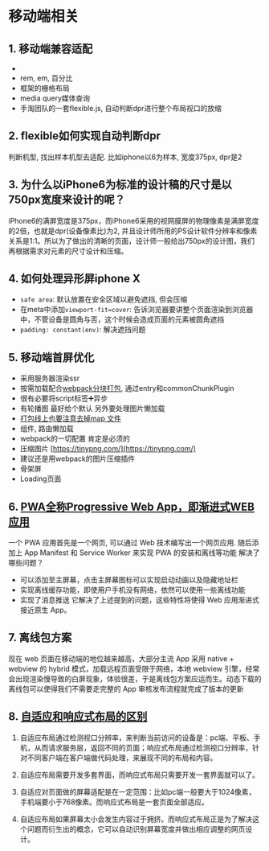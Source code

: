 # 移动端相关
## 1. 移动端兼容适配
- <meta name="viewport" content="width=device-width, initial-scale=1.0">
- rem, em, 百分比
- 框架的栅格布局
- media query媒体查询
- 手淘团队的一套flexible.js, 自动判断dpr进行整个布局视口的放缩

## 2. flexible如何实现自动判断dpr
判断机型, 找出样本机型去适配. 比如iphone以6为样本, 宽度375px, dpr是2

## 3. 为什么以iPhone6为标准的设计稿的尺寸是以750px宽度来设计的呢？
iPhone6的满屏宽度是375px，而iPhone6采用的视网膜屏的物理像素是满屏宽度的2倍，也就是dpr(设备像素比)为2, 并且设计师所用的PS设计软件分辨率和像素关系是1:1。所以为了做出的清晰的页面，设计师一般给出750px的设计图，我们再根据需求对元素的尺寸设计和压缩。

## 4. 如何处理异形屏iphone X
- `safe area`: 默认放置在安全区域以避免遮挡, 但会压缩
- 在meta中添加`viewport-fit=cover`: 告诉浏览器要讲整个页面渲染到浏览器中，不管设备是圆角与否，这个时候会造成页面的元素被圆角遮挡
- `padding: constant(env)`: 解决遮挡问题

## 5. 移动端首屏优化
- 采用服务器渲染ssr
- 按需加载配合[webpack分块打包](https://www.jb51.net/article/119160.htm), 通过entry和commonChunkPlugin
- 很有必要将script标签➕异步
- 有轮播图 最好给个默认 另外要处理图片懒加载
- [打包线上也要注意去掉map 文件](https://www.jianshu.com/p/bd202dca29ad)
- 组件, 路由懒加载
- webpack的一切配置 肯定是必须的
- 压缩图片 [https://tinypng.com/](https://tinypng.com/)
- 建议还是用webpack的图片压缩插件
- 骨架屏
- Loading页面

## 6. [PWA全称Progressive Web App，即渐进式WEB应用](https://segmentfault.com/a/1190000012353473?utm_source=tag-newest)
一个 PWA 应用首先是一个网页, 可以通过 Web 技术编写出一个网页应用. 随后添加上 App Manifest 和 Service Worker 来实现 PWA 的安装和离线等功能
解决了哪些问题？
- 可以添加至主屏幕，点击主屏幕图标可以实现启动动画以及隐藏地址栏
- 实现离线缓存功能，即使用户手机没有网络，依然可以使用一些离线功能
- 实现了消息推送
它解决了上述提到的问题，这些特性将使得 Web 应用渐进式接近原生 App。

## 7. 离线包方案
现在 web 页面在移动端的地位越来越高，大部分主流 App 采用 native + webview 的 hybrid 模式，加载远程页面受限于网络，本地 webview 引擎，经常会出现渲染慢导致的白屏现象，体验很差，于是离线包方案应运而生。动态下载的离线包可以使得我们不需要走完整的 App 审核发布流程就完成了版本的更新

## 8. [自适应和响应式布局的区别](https://baijiahao.baidu.com/s?id=1627060039271152391&wfr=spider&for=pc)
1. 自适应布局通过检测视口分辨率，来判断当前访问的设备是：pc端、平板、手机，从而请求服务层，返回不同的页面；响应式布局通过检测视口分辨率，针对不同客户端在客户端做代码处理，来展现不同的布局和内容。

2. 自适应布局需要开发多套界面，而响应式布局只需要开发一套界面就可以了。

3. 自适应对页面做的屏幕适配是在一定范围：比如pc端一般要大于1024像素，手机端要小于768像素。而响应式布局是一套页面全部适应。

4. 自适应布局如果屏幕太小会发生内容过于拥挤。而响应式布局正是为了解决这个问题而衍生出的概念，它可以自动识别屏幕宽度并做出相应调整的网页设计。
